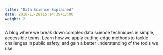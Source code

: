 ```yaml
---
title: "Data Science Explained"
date: 2018-12-28T15:14:39+10:00
weight: 2
---
```


A blog where we break down complex data science techniques in simple, accessible terms. Learn how we apply cutting-edge methods to tackle challenges in public safety, and gain a better understanding of the tools we use.